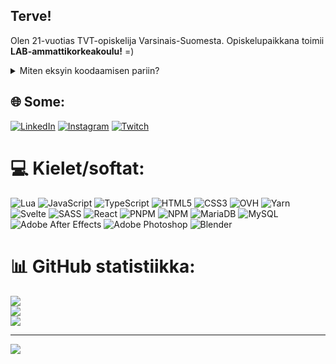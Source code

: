 ## Terve!

Olen 21-vuotias TVT-opiskelija Varsinais-Suomesta. Opiskelupaikkana toimii **LAB-ammattikorkeakoulu!** =)

<details>
  <summary>Miten eksyin koodaamisen pariin?</summary>

Kiinnostus koodaamisesta lähti vuoden 2018 alussa, jolloin törmäsin suomalaiseen roolipeliyhteisöön GTA V pelissä. Kyseiseen peliin sai asennettua [FiveM](https://fivem.net) nimisen modin, joka mahdollisti online palvelimien tekemisen modatulla pohjalla. Hyvin nopeasti aloinkin omaa palvelinta jo koodaamaan. Skriptit, joita FiveM käyttää, kirjoitetaan pääsääntöisesti .lua tai .js kielillä.  

Viimeiset seitsemän vuotta olenkin siis pyöritellyt suurimmaksi osaksi javascriptiä tai luaa. Tietokantoja on samasta syystä päässyt opettelemaan samat seitsemän vuotta. Nykyään FiveM on jo hyvin tunnettu alusta. Itseasiassa viimeisin pelipalvelin, jossa olen ollut koodaamassa kasvoi yli _5000_ pelaajan yhteisöksi. Kyseisen [palvelimen](https://palvelinx.fi) suljimme kesällä, mutta nettisivut ovat vielä päällä, jos mielenkiinto heräsi.
</details>


## 🌐 Some:
[![LinkedIn](https://img.shields.io/badge/LinkedIn-%230077B5.svg?logo=linkedin&logoColor=white)](https://www.linkedin.com/in/otto-tuominen-808b3a340) [![Instagram](https://img.shields.io/badge/Instagram-%23E4405F.svg?logo=Instagram&logoColor=white)](https://instagram.com/tuomineotto) [![Twitch](https://img.shields.io/badge/Twitch-%239146FF.svg?logo=Twitch&logoColor=white)](https://twitch.tv/b0unssi) 

# 💻 Kielet/softat:
![Lua](https://img.shields.io/badge/lua-%232C2D72.svg?style=plastic&logo=lua&logoColor=white) ![JavaScript](https://img.shields.io/badge/javascript-%23323330.svg?style=plastic&logo=javascript&logoColor=%23F7DF1E) ![TypeScript](https://img.shields.io/badge/typescript-%23007ACC.svg?style=plastic&logo=typescript&logoColor=white) ![HTML5](https://img.shields.io/badge/html5-%23E34F26.svg?style=plastic&logo=html5&logoColor=white) ![CSS3](https://img.shields.io/badge/css3-%231572B6.svg?style=plastic&logo=css3&logoColor=white) ![OVH](https://img.shields.io/badge/ovh-%23123F6D.svg?style=plastic&logo=ovh&logoColor=#123F6D) ![Yarn](https://img.shields.io/badge/yarn-%232C8EBB.svg?style=plastic&logo=yarn&logoColor=white) ![Svelte](https://img.shields.io/badge/svelte-%23f1413d.svg?style=plastic&logo=svelte&logoColor=white) ![SASS](https://img.shields.io/badge/SASS-hotpink.svg?style=plastic&logo=SASS&logoColor=white) ![React](https://img.shields.io/badge/react-%2320232a.svg?style=plastic&logo=react&logoColor=%2361DAFB) ![PNPM](https://img.shields.io/badge/pnpm-%234a4a4a.svg?style=plastic&logo=pnpm&logoColor=f69220) ![NPM](https://img.shields.io/badge/NPM-%23CB3837.svg?style=plastic&logo=npm&logoColor=white) ![MariaDB](https://img.shields.io/badge/MariaDB-003545?style=plastic&logo=mariadb&logoColor=white) ![MySQL](https://img.shields.io/badge/mysql-4479A1.svg?style=plastic&logo=mysql&logoColor=white) ![Adobe After Effects](https://img.shields.io/badge/Adobe%20After%20Effects-9999FF.svg?style=plastic&logo=Adobe%20After%20Effects&logoColor=white) ![Adobe Photoshop](https://img.shields.io/badge/adobe%20photoshop-%2331A8FF.svg?style=plastic&logo=adobe%20photoshop&logoColor=white) ![Blender](https://img.shields.io/badge/blender-%23F5792A.svg?style=plastic&logo=blender&logoColor=white)
# 📊 GitHub statistiikka:
![](https://github-readme-stats.vercel.app/api?username=tuomineotto&theme=onedark&hide_border=false&include_all_commits=true&count_private=true)<br/>
![](https://nirzak-streak-stats.vercel.app/?user=tuomineotto&theme=onedark&hide_border=false)<br/>
![](https://github-readme-stats.vercel.app/api/top-langs/?username=tuomineotto&theme=onedark&hide_border=false&include_all_commits=true&count_private=true&layout=compact)

---
[![](https://visitcount.itsvg.in/api?id=tuomineotto&icon=8&color=9)](https://visitcount.itsvg.in)

<!-- Proudly created with GPRM ( https://gprm.itsvg.in ) -->
